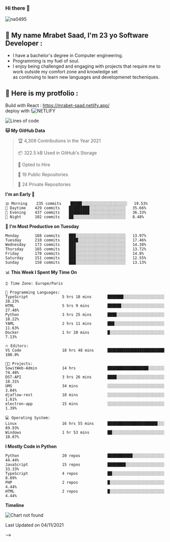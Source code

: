 ### Hi there :wave: 

<p align="left"> <img src="https://komarev.com/ghpvc/?username=na0495&label=Profile%20views&color=0e75b6&style=flat" alt="na0495" /> </p>

## :boy: My name Mrabet Saad, I'm 23 yo Software Developer :
- I have a bachelor's degree in Computer engineering.
- Programming is my fuel of soul.
- I enjoy being challenged and engaging with projects that require me to work outside my comfort zone and knowledge set <br>
  as continuing to learn new languages and developmenet techeniques.


## :bookmark_tabs: Here is my protfolio :
Build with React :
https://mrabet-saad.netlify.app/
<br/>
deploy with !![NETLIFY](https://img.shields.io/badge/Netlify-00C7B7?style=flat-square&logo=netlify&logoColor=white)&nbsp;

 
<!--START_SECTION:waka-->
![Lines of code](https://img.shields.io/badge/From%20Hello%20World%20I%27ve%20Written-12.3%20million%20lines%20of%20code-blue)

**🐱 My GitHub Data** 

> 🏆 4,309 Contributions in the Year 2021
 > 
> 📦 322.5 kB Used in GitHub's Storage 
 > 
> 💼 Opted to Hire
 > 
> 📜 19 Public Repositories 
 > 
> 🔑 24 Private Repositories  
 > 
**I'm an Early 🐤** 

```text
🌞 Morning    235 commits    █████░░░░░░░░░░░░░░░░░░░░   19.53% 
🌆 Daytime    429 commits    █████████░░░░░░░░░░░░░░░░   35.66% 
🌃 Evening    437 commits    █████████░░░░░░░░░░░░░░░░   36.33% 
🌙 Night      102 commits    ██░░░░░░░░░░░░░░░░░░░░░░░   8.48%

```
📅 **I'm Most Productive on Tuesday** 

```text
Monday       168 commits    ███░░░░░░░░░░░░░░░░░░░░░░   13.97% 
Tuesday      210 commits    ████░░░░░░░░░░░░░░░░░░░░░   17.46% 
Wednesday    173 commits    ███░░░░░░░░░░░░░░░░░░░░░░   14.38% 
Thursday     165 commits    ███░░░░░░░░░░░░░░░░░░░░░░   13.72% 
Friday       178 commits    ███░░░░░░░░░░░░░░░░░░░░░░   14.8% 
Saturday     151 commits    ███░░░░░░░░░░░░░░░░░░░░░░   12.55% 
Sunday       158 commits    ███░░░░░░░░░░░░░░░░░░░░░░   13.13%

```


📊 **This Week I Spent My Time On** 

```text
⌚︎ Time Zone: Europe/Paris

💬 Programming Languages: 
TypeScript               5 hrs 18 mins       ███████░░░░░░░░░░░░░░░░░░   28.23% 
HTML                     5 hrs 9 mins        ██████░░░░░░░░░░░░░░░░░░░   27.46% 
Python                   3 hrs 25 mins       ████░░░░░░░░░░░░░░░░░░░░░   18.22% 
YAML                     2 hrs 11 mins       ███░░░░░░░░░░░░░░░░░░░░░░   11.63% 
Docker                   1 hr 20 mins        █░░░░░░░░░░░░░░░░░░░░░░░░   7.13%

🔥 Editors: 
VS Code                  18 hrs 48 mins      █████████████████████████   100.0%

🐱‍💻 Projects: 
SowitWeb-Admin           14 hrs              ██████████████████░░░░░░░   74.48% 
DST-API                  3 hrs 26 mins       ████░░░░░░░░░░░░░░░░░░░░░   18.31% 
UMS                      34 mins             ░░░░░░░░░░░░░░░░░░░░░░░░░   3.04% 
djaflow-rest             18 mins             ░░░░░░░░░░░░░░░░░░░░░░░░░   1.61% 
electron-app             15 mins             ░░░░░░░░░░░░░░░░░░░░░░░░░   1.39%

💻 Operating System: 
Linux                    16 hrs 55 mins      ██████████████████████░░░   89.93% 
Windows                  1 hr 53 mins        ██░░░░░░░░░░░░░░░░░░░░░░░   10.07%

```

**I Mostly Code in Python** 

```text
Python                   20 repos            ███████████░░░░░░░░░░░░░░   44.44% 
JavaScript               15 repos            ████████░░░░░░░░░░░░░░░░░   33.33% 
TypeScript               4 repos             ██░░░░░░░░░░░░░░░░░░░░░░░   8.89% 
PHP                      2 repos             █░░░░░░░░░░░░░░░░░░░░░░░░   4.44% 
HTML                     2 repos             █░░░░░░░░░░░░░░░░░░░░░░░░   4.44%

```


**Timeline**

![Chart not found](https://raw.githubusercontent.com/na0495/na0495/main/charts/bar_graph.png) 


 Last Updated on 04/11/2021
<!--END_SECTION:waka-->

<!-- 
<img align="center" src="https://github-readme-stats.vercel.app/api?username=na0495&count_private=true&theme=react" alt="saad" />
<img align="center" src="https://github-readme-streak-stats.herokuapp.com/?user=na0495&" alt="saad" />

<hr>

##  &nbsp;Tech Stack :computer: Programming language :
i'm fluent fluent in programming  ![JavaScript](https://img.shields.io/badge/JavaScript-F7DF1E?style=flat-square&logo=javascript&logoColor=black)&nbsp; ![TypeScript](https://img.shields.io/badge/typescript-%23007ACC.svg?style=flat-square&logo=typescript&logoColor=white)&nbsp; and also ![Python](https://img.shields.io/badge/Python-3776AB?style=flat-square&logo=python&logoColor=white)&nbsp; with out forgiting the basic ![HTML](https://img.shields.io/badge/HTML5-E34F26?style=flat-square&logo=html5&logoColor=white)&nbsp; & ![CSS](https://img.shields.io/badge/CSS3-1572B6?style=flat-square&logo=css3&logoColor=white)&nbsp; , i also have a basic knowlege on others programing languages as ![Java](https://img.shields.io/badge/Java-ED8B00?style=flat-square&logo=java&logoColor=white)&nbsp; , ![C++](https://img.shields.io/badge/C%2B%2B-00599C?style=flat-square&logo=c%2B%2B&logoColor=white)&nbsp; , ![PHP](https://img.shields.io/badge/PHP-777BB4?style=flat-square&logo=php&logoColor=white)&nbsp; and ![C](https://img.shields.io/badge/C-00599C?style=flat-square&logo=c&logoColor=white)&nbsp;

<hr>

:cyclone: Framework & library :

I'm very familiar in devloping with ![Django](https://img.shields.io/badge/Django-092E20?style=flat-square&logo=django&logoColor=white)&nbsp; as backend framework, and also both javascript librarys ![React](https://img.shields.io/badge/React-20232A?style=flat-square&logo=react&logoColor=61DAFB)&nbsp; alongside ![Redux](https://img.shields.io/badge/Redux-593D88?style=flat-square&logo=redux&logoColor=white)&nbsp; and i got recently introduce into ![Angular](https://img.shields.io/badge/angular-%23DD0031.svg?style=flat-square&logo=angular&logoColor=white)&nbsp;, i aslo use to work with ![Laravel](https://img.shields.io/badge/Laravel-FF2D20?style=flat-square&logo=laravel&logoColor=white)&nbsp;
and ![BOOTSTRAP](https://img.shields.io/badge/Bootstrap-563D7C?style=flat-square&logo=bootstrap&logoColor=white)&nbsp;, i do some front-end design with ![Material-ui](https://img.shields.io/badge/Material--UI-0081CB?style=flat-square&logo=material-ui&logoColor=white)&nbsp; ![Chakra-ui](https://img.shields.io/badge/Chakra--UI-319795?style=flat-square&logo=chakra-ui&logoColor=white)&nbsp; and finaly i m used to work with ![Git](https://img.shields.io/badge/Git-F05032?style=flat-square&logo=git&logoColor=white)&nbsp;, ![NPM](https://img.shields.io/badge/npm-CB3837?style=flat-square&logo=npm&logoColor=white)&nbsp;, ![GitHub](https://img.shields.io/badge/github-%23121011.svg?style=flat-square&logo=github&logoColor=white) and ![POSTMAN](https://img.shields.io/badge/Postman-FF6C37?style=flat-square&logo=Postman&logoColor=white)&nbsp; 

<hr>

:floppy_disk: Database :

![POSTGRESQL](https://img.shields.io/badge/PostgreSQL-316192?style=flat-square&logo=postgresql&logoColor=white)&nbsp;
![Sqlite](https://img.shields.io/badge/SQLite-07405E?style=flat-square&logo=sqlite&logoColor=white)&nbsp;
![MYSQL](https://img.shields.io/badge/MySQL-00000F?style=flat-square&logo=mysql&logoColor=white)&nbsp;

## :bookmark_tabs: Here is my protfolio (Currently on build) :
Build with React :
https://na0495.netlify.app/
<br> -->
<!-- deploy with ! <br> -->
<!-- ![NETLIFY](https://img.shields.io/badge/Netlify-00C7B7?style=flat-square&logo=netlify&logoColor=white)&nbsp;


<details>
  <summary>:zap: :bar_chart: Some cool Stats :</summary>

  [![na0495's wakatime stats](https://github-readme-stats.vercel.app/api/wakatime?username=na0495&3&layout=compact)](https://github.com/na0495/github-readme-stats)

</details> --> -->
<!-- 
<p><img style="border: 1px solid #ddd; border-radius: 4px; padding: 5px; width: 150px; display: flex; align-item: center; height: 75px" align="center" src="https://github-readme-stats.vercel.app/api/wakatime?username=na0495&3&layout=compact" alt="saad" /></p> -->



<!-- #### Github Commit Stats :
![na0495's GitHub stats](https://github-readme-stats.vercel.app/api?username=na0495&show_icons=true&theme=radical&count_private=true) -->

<!-- ### 🤝🏻 &nbsp; My media 

![Discord](https://img.shields.io/badge/Discord-7289DA?style=for-the-badge&logo=discord&logoColor=white)&nbsp; : Egon#6993 -->
